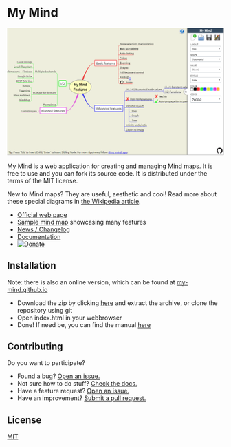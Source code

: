 # My Mind

![Screenshot](screenshot.png)

My Mind is a web application for creating and managing Mind maps. It is free to use and you can fork its source code. It is distributed under the terms of the MIT license.

New to Mind maps? They are useful, aesthetic and cool! Read more about these special diagrams in [the Wikipedia article](https://en.wikipedia.org/wiki/Mind_map).

* [Official web page](https://my-mind.github.io/)
* [Sample mind map](https://my-mind.github.io/?map=examples/features.mymind) showcasing many features
* [News / Changelog](https://github.com/ondras/my-mind/wiki/News)
* [Documentation](https://github.com/ondras/my-mind/wiki)
* <a target="_blank" href="https://www.paypal.com/cgi-bin/webscr?cmd=_s-xclick&amp;hosted_button_id=3340079"><img src="https://www.paypal.com/en_GB/i/btn/btn_donate_LG.gif" alt="Donate" title="Donate to support further development" /></a>

## Installation
Note: there is also an online version, which can be found at [my-mind.github.io](https://my-mind.github.io/)

* Download the zip by clicking [here](archive/master.zip) and extract the archive, or clone the repository using git
* Open index.html in your webbrowser
* Done! If need be, you can find the manual [here](https://github.com/ondras/my-mind/wiki)

## Contributing

Do you want to participate?

* Found a bug? [Open an issue.](https://github.com/ondras/my-mind/issues)
* Not sure how to do stuff? [Check the docs.](https://github.com/ondras/my-mind/wiki)
* Have a feature request? [Open an issue.](https://github.com/ondras/my-mind/issues)
* Have an improvement? [Submit a pull request.](https://github.com/ondras/my-mind/pulls)

## License
[MIT](LICENSE.txt)
